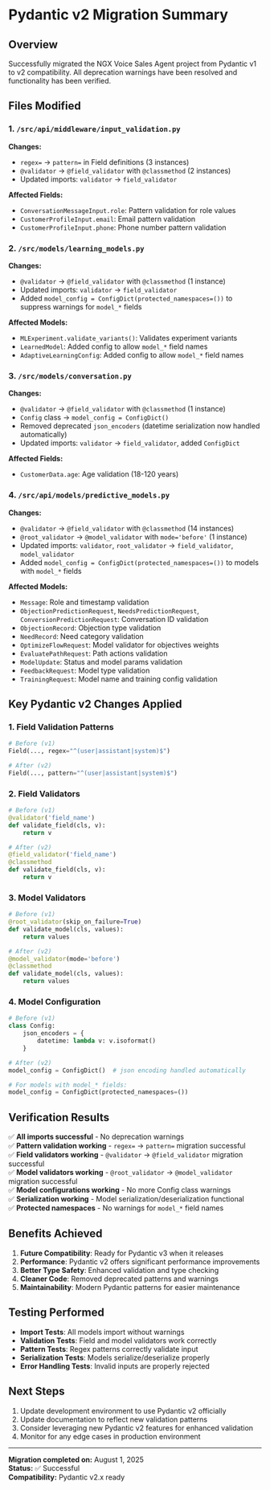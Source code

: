 # Pydantic v2 Migration Summary

## Overview
Successfully migrated the NGX Voice Sales Agent project from Pydantic v1 to v2 compatibility. All deprecation warnings have been resolved and functionality has been verified.

## Files Modified

### 1. `/src/api/middleware/input_validation.py`
**Changes:**
- `regex=` → `pattern=` in Field definitions (3 instances)
- `@validator` → `@field_validator` with `@classmethod` (2 instances)
- Updated imports: `validator` → `field_validator`

**Affected Fields:**
- `ConversationMessageInput.role`: Pattern validation for role values
- `CustomerProfileInput.email`: Email pattern validation  
- `CustomerProfileInput.phone`: Phone number pattern validation

### 2. `/src/models/learning_models.py`
**Changes:**
- `@validator` → `@field_validator` with `@classmethod` (1 instance)
- Updated imports: `validator` → `field_validator`
- Added `model_config = ConfigDict(protected_namespaces=())` to suppress warnings for `model_*` fields

**Affected Models:**
- `MLExperiment.validate_variants()`: Validates experiment variants
- `LearnedModel`: Added config to allow `model_*` field names
- `AdaptiveLearningConfig`: Added config to allow `model_*` field names

### 3. `/src/models/conversation.py`
**Changes:**
- `@validator` → `@field_validator` with `@classmethod` (1 instance)
- `Config` class → `model_config = ConfigDict()`
- Removed deprecated `json_encoders` (datetime serialization now handled automatically)
- Updated imports: `validator` → `field_validator`, added `ConfigDict`

**Affected Fields:**
- `CustomerData.age`: Age validation (18-120 years)

### 4. `/src/api/models/predictive_models.py`
**Changes:**
- `@validator` → `@field_validator` with `@classmethod` (14 instances)
- `@root_validator` → `@model_validator` with `mode='before'` (1 instance)
- Updated imports: `validator`, `root_validator` → `field_validator`, `model_validator`
- Added `model_config = ConfigDict(protected_namespaces=())` to models with `model_*` fields

**Affected Models:**
- `Message`: Role and timestamp validation
- `ObjectionPredictionRequest`, `NeedsPredictionRequest`, `ConversionPredictionRequest`: Conversation ID validation
- `ObjectionRecord`: Objection type validation
- `NeedRecord`: Need category validation  
- `OptimizeFlowRequest`: Model validator for objectives weights
- `EvaluatePathRequest`: Path actions validation
- `ModelUpdate`: Status and model params validation
- `FeedbackRequest`: Model type validation
- `TrainingRequest`: Model name and training config validation

## Key Pydantic v2 Changes Applied

### 1. Field Validation Patterns
```python
# Before (v1)
Field(..., regex="^(user|assistant|system)$")

# After (v2)  
Field(..., pattern="^(user|assistant|system)$")
```

### 2. Field Validators
```python
# Before (v1)
@validator('field_name')
def validate_field(cls, v):
    return v

# After (v2)
@field_validator('field_name')
@classmethod
def validate_field(cls, v):
    return v
```

### 3. Model Validators
```python
# Before (v1)
@root_validator(skip_on_failure=True)
def validate_model(cls, values):
    return values

# After (v2)
@model_validator(mode='before')
@classmethod
def validate_model(cls, values):
    return values
```

### 4. Model Configuration
```python
# Before (v1)
class Config:
    json_encoders = {
        datetime: lambda v: v.isoformat()
    }

# After (v2)
model_config = ConfigDict()  # json encoding handled automatically

# For models with model_* fields:
model_config = ConfigDict(protected_namespaces=())
```

## Verification Results

✅ **All imports successful** - No deprecation warnings  
✅ **Pattern validation working** - `regex=` → `pattern=` migration successful  
✅ **Field validators working** - `@validator` → `@field_validator` migration successful  
✅ **Model validators working** - `@root_validator` → `@model_validator` migration successful  
✅ **Model configurations working** - No more Config class warnings  
✅ **Serialization working** - Model serialization/deserialization functional  
✅ **Protected namespaces** - No warnings for `model_*` field names  

## Benefits Achieved

1. **Future Compatibility**: Ready for Pydantic v3 when it releases
2. **Performance**: Pydantic v2 offers significant performance improvements
3. **Better Type Safety**: Enhanced validation and type checking
4. **Cleaner Code**: Removed deprecated patterns and warnings
5. **Maintainability**: Modern Pydantic patterns for easier maintenance

## Testing Performed

- **Import Tests**: All models import without warnings
- **Validation Tests**: Field and model validators work correctly
- **Pattern Tests**: Regex patterns correctly validate input
- **Serialization Tests**: Models serialize/deserialize properly
- **Error Handling Tests**: Invalid inputs are properly rejected

## Next Steps

1. Update development environment to use Pydantic v2 officially
2. Update documentation to reflect new validation patterns
3. Consider leveraging new Pydantic v2 features for enhanced validation
4. Monitor for any edge cases in production environment

---

**Migration completed on:** August 1, 2025  
**Status:** ✅ Successful  
**Compatibility:** Pydantic v2.x ready